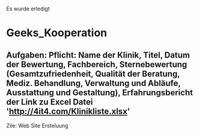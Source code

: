 Es wurde erledigt
# Geeks_Kooperation
Aufgaben:
    Pflicht: Name der Klinik, Titel, Datum der Bewertung, Fachbereich, Sternebewertung (Gesamtzufriedenheit, Qualität der Beratung, Mediz. Behandlung, Verwaltung und Abläufe, Ausstattung und Gestaltung), Erfahrungsbericht
der Link zu Excel Datei 
'http://4it4.com/Klinikliste.xlsx'
---------------------------------------------------------
Zile: Web Site Ersteluung

